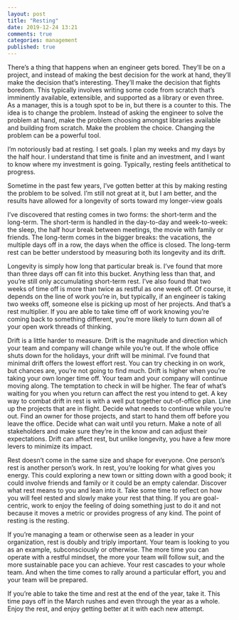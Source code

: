 ```yaml
---
layout: post
title: "Resting"
date: 2019-12-24 13:21
comments: true
categories: management
published: true
---
```

There’s a thing that happens when an engineer gets bored. They’ll be on a project, and instead of making the best decision for the work at hand, they’ll make the decision that’s interesting. They’ll make the decision that fights boredom. This typically involves writing some code from scratch that’s imminently available, extensible, and supported as a library or even three. As a manager, this is a tough spot to be in, but there is a counter to this. The idea is to change the problem. Instead of asking the engineer to solve the problem at hand, make the problem choosing amongst libraries available and building from scratch. Make the problem the choice. Changing the problem can be a powerful tool.

<!-- more -->

I’m notoriously bad at resting. I set goals. I plan my weeks and my days by the half hour. I understand that time is finite and an investment, and I want to know where my investment is going. Typically, resting feels antithetical to progress.

Sometime in the past few years, I’ve gotten better at this by making resting the problem to be solved. I’m still not great at it, but I am better, and the results have allowed for a longevity of sorts toward my longer-view goals

I’ve discovered that resting comes in two forms: the short-term and the long-term. The short-term is handled in the day-to-day and week-to-week: the sleep, the half hour break between meetings, the movie with family or friends. The long-term comes in the bigger breaks: the vacations, the multiple days off in a row, the days when the office is closed. The long-term rest can be better understood by measuring both its longevity and its drift.

Longevity is simply how long that particular break is. I’ve found that more than three days off can fit into this bucket. Anything less than that, and you’re still only accumulating short-term rest. I’ve also found that two weeks of time off is more than twice as restful as one week off. Of course, it depends on the line of work you’re in, but typically, if an engineer is taking two weeks off, someone else is picking up most of her projects. And that’s a rest multiplier. If you are able to take time off of work knowing you’re coming back to something different, you’re more likely to turn down all of your open work threads of thinking.

Drift is a little harder to measure. Drift is the magnitude and direction which your team and company will change while you’re out. If the whole office shuts down for the holidays, your drift will be minimal. I’ve found that minimal drift offers the lowest effort rest. You can try checking in on work, but chances are, you’re not going to find much. Drift is higher when you’re taking your own longer time off. Your team and your company will continue moving along. The temptation to check in will be higher. The fear of what’s waiting for you when you return can affect the rest you intend to get. A key way to combat drift in rest is with a well put together out-of-office plan. Line up the projects that are in flight. Decide what needs to continue while you’re out. Find an owner for those projects, and start to hand them off before you leave the office. Decide what can wait until you return. Make a note of all stakeholders and make sure they’re in the know and can adjust their expectations. Drift can affect rest, but unlike longevity, you have a few more levers to minimize its impact.

Rest doesn’t come in the same size and shape for everyone. One person’s rest is another person’s work. In rest, you’re looking for what gives you energy. This could exploring a new town or sitting down with a good book; it could involve friends and family or it could be an empty calendar. Discover what rest means to you and lean into it. Take some time to reflect on how you will feel rested and slowly make your rest that thing. If you are goal-centric, work to enjoy the feeling of doing something just to do it and not because it moves a metric or provides progress of any kind. The point of resting is the resting.

If you’re managing a team or otherwise seen as a leader in your organization, rest is doubly and triply important. Your team is looking to you as an example, subconsciously or otherwise. The more time you can operate with a restful mindset, the more your team will follow suit, and the more sustainable pace you can achieve. Your rest cascades to your whole team. And when the time comes to rally around a particular effort, you and your team will be prepared.

If you’re able to take the time and rest at the end of the year, take it. This time pays off in the March rushes and even through the year as a whole. Enjoy the rest, and enjoy getting better at it with each new attempt.
